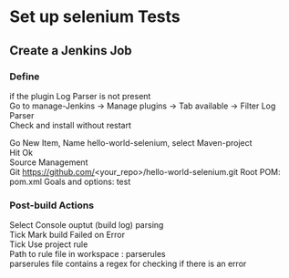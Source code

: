 # Set up selenium Tests

## Create a Jenkins Job
### Define 
if the plugin Log Parser is not present  
Go to manage-Jenkins -> Manage plugins -> Tab available -> Filter Log Parser   
Check and install without restart   

Go New Item, Name hello-world-selenium, select Maven-project  
Hit Ok  
Source Management   
Git  https://github.com/<your_repo>/hello-world-selenium.git
Root POM: pom.xml
Goals and options: test 

### Post-build Actions   
Select Console ouptut (build log) parsing  
Tick Mark build Failed on Error  
Tick Use project rule  
Path to rule file in workspace :  parserules   
parserules file contains a regex for checking if there is an error 
